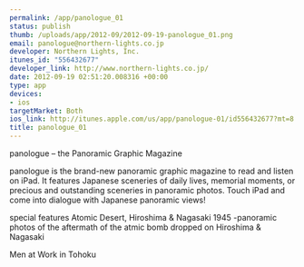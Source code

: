 ```yaml
--- 
permalink: /app/panologue_01
status: publish
thumb: /uploads/app/2012-09/2012-09-19-panologue_01.png
email: panologue@northern-lights.co.jp
developer: Northern Lights, Inc.
itunes_id: "556432677"
developer_link: http://www.northern-lights.co.jp/
date: 2012-09-19 02:51:20.008316 +00:00
type: app
devices: 
- ios
targetMarket: Both
ios_link: http://itunes.apple.com/us/app/panologue-01/id556432677?mt=8
title: panologue_01
---
```


panologue – the Panoramic Graphic Magazine 

panologue is the brand-new panoramic graphic magazine to read and listen on iPad. It features Japanese sceneries of daily lives, memorial moments, or precious and outstanding sceneries in panoramic photos. Touch iPad and come into dialogue with Japanese panoramic views! 

special features
Atomic Desert, Hiroshima & Nagasaki 1945 
-panoramic photos of the aftermath of the atmic bomb dropped on Hiroshima & Nagasaki 

Men at Work in Tohoku 
